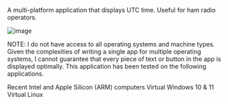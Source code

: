 A multi-platform application that displays UTC time.  Useful for ham radio operators.

![image](https://github.com/user-attachments/assets/d4a562c7-db33-48be-b0fb-3e0aa940483e)

NOTE: I do not have access to all operating systems and machine types.  Given the complexities of writing a single app for multiple operating systems, I cannot guarantee that every piece of text or button in the app is displayed optimally.  This application has been tested on the following applications.

Recent Intel and Apple Silicon (ARM) computers
Virtual Windows 10 & 11 
Virtual Linux

